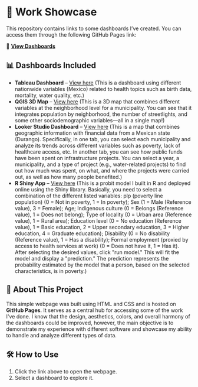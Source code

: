 # 🚀 Work Showcase  

This repository contains links to some dashboards I’ve created. You can access them through the following GitHub Pages link:  

🔗 **[View Dashboards](https://josueyz.github.io/work-showcase/)**  

## 📊 Dashboards Included  
- **Tableau Dashboard** – [View here](https://public.tableau.com/app/profile/josueyanez/viz/Jobapplication-Josue/Dashboard1)  (This is a dashboard using different nationwide variables (Mexico) related to health topics such as birth data, mortality, water quality, etc.)
- **QGIS 3D Map** – [View here](https://josueyz.github.io/lerdo_pub/) (This is a 3D map that combines different variables at the neighborhood level for a municipality. You can see that it integrates population by neighborhood, the number of streetlights, and some other sociodemographic variables—all in a single map!)
- **Looker Studio Dashboard** – [View here](https://lookerstudio.google.com/reporting/c09e7fd3-8f74-4e75-bbd8-703b527b881a) (This is a map that combines geographic information with financial data from a Mexican state (Durango). Specifically, in one tab, you can select each municipality and analyze its trends across different variables such as poverty, lack of healthcare access, etc. In another tab, you can see how public funds have been spent on infrastructure projects. You can select a year, a municipality, and a type of project (e.g., water-related projects) to find out how much was spent, on what, and where the projects were carried out, as well as how many people benefited.) 
- **R Shiny App** – [View here](https://josueyz.shinyapps.io/codigos_r/) (This is a probit model I built in R and deployed online using the Shiny library. Basically, you need to select a combination of the different listed variables: plp (poverty line population) (0 = Not in poverty, 1 = In poverty); Sex (1 = Male (Reference value), 3 = Female); Age; Indigenous culture (0 = Belongs (Reference value), 1 = Does not belong); Type of locality (0 = Urban area (Reference value), 1 = Rural area); Education level (0 = No education (Reference value), 1 = Basic education, 2 = Upper secondary education, 3 = Higher education, 4 = Graduate education); Disability (0 = No disability (Reference value), 1 = Has a disability); Formal employment (proxied by access to health services at work) (0 = Does not have it, 1 = Has it). After selecting the desired values, click "run model." This will fit the model and display a "prediction." The prediction represents the probability estimated by the model that a person, based on the selected characteristics, is in poverty.)


## 🔧 About This Project  
This simple webpage was built using HTML and CSS and is hosted on **GitHub Pages**. It serves as a central hub for accessing some of the work I've done. I know that the design, aesthetics, colors, and overall harmony of the dashboards could be improved, however, the main objective is to demonstrate my experience with different software and showcase my ability to handle and analyze different types of data.

## 🛠 How to Use  
1. Click the link above to open the webpage.  
2. Select a dashboard to explore it.  
